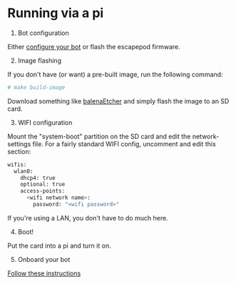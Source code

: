 # Running via a pi

1.  Bot configuration

Either [configure your bot](bot-configuration.md) or flash the escapepod firmware.

2.  Image flashing

If you don't have (or want) a pre-built image, run the following command:

```sh
# make build-image
```

Download something like [balenaEtcher](https://www.balena.io/etcher/) and simply flash the image to an SD card.

3.  WIFI configuration

Mount the "system-boot" partition on the SD card and edit the network-settings file.  For a fairly standard WIFI config, uncomment and edit this section:

```sh
wifis:
  wlan0:
    dhcp4: true
    optional: true
    access-points:
      <wifi network name>:
        password: "<wifi password>"
```

If you're using a LAN, you don't have to do much here.

4.  Boot!

Put the card into a pi and turn it on.

5.  Onboard your bot

[Follow these instructions](onboarding.md)